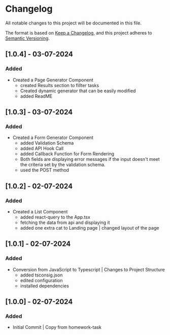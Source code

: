 # Changelog

All notable changes to this project will be documented in this file.

The format is based on [Keep a Changelog](https://keepachangelog.com/en/1.0.0/),
and this project adheres to [Semantic Versioning](https://semver.org/spec/v2.0.0.html).

## [1.0.4] - 03-07-2024
### Added
- Created a Page Generator Component
    - created Results section to fillter tasks
    - Created dynamic generator that can be easily modified
    - added ReadME

## [1.0.3] - 03-07-2024
### Added
- Created a Form Generator Component
    - added Validation Schema
    - added API Hook Call
    - added Callback Function for Form Rendering
    - Both fields are displaying error messages if the input doesn't meet the
    criteria set by the validation schema.
    - used the POST method

## [1.0.2] - 02-07-2024
### Added
- Created a List Component
    - added react-query to the App.tsx
    - fetching the data from api and displaying it
    - added one extra cat to Landing page | changed layout of the page

## [1.0.1] - 02-07-2024
### Added
- Conversion from JavaScript to Typescript | Changes to Project Structure
    - added tsconsig.json
    - edited configuration
    - installed dependencies
    
## [1.0.0] - 02-07-2024
### Added
- Initial Commit | Copy from homework-task
